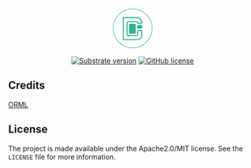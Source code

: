 <p align="center">
  <img src="docs/assets/dico-logo-small.png?raw=true" alt="image"/>
</p>

<div align="center">

[![Substrate version](https://img.shields.io/badge/Substrate-3.0.0-brightgreen?logo=Parity%20Substrate)](https://substrate.dev/)
[![GitHub license](https://img.shields.io/badge/license-MIT%2FApache2-blue)](LICENSE)

</div>

## Credits

[ORML](https://github.com/open-web3-stack/open-runtime-module-library)


## License

The project is made available under the Apache2.0/MIT license. See the `LICENSE` file for more information.

